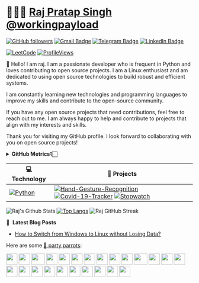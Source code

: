# 👨🏻‍💻 [Raj Pratap Singh](https://workingpayload.github.io/) [@workingpayload](https://workingpayload.github.io/)

[![GitHub followers](https://img.shields.io/github/followers/workingpayload?label=Follow&style=social)](https://github.com/workingpayload/?tab=follow)
[![Gmail Badge](https://img.shields.io/badge/-workingpayload-c14438?style=social&logo=Gmail&logoColor=red&link=mailto:rs91963@gmail.com)](mailto:rs91963@gmail.com)
[![Telegram Badge](https://img.shields.io/badge/-Telegram-c14438?style=social&logo=Telegram&logoColor=red&link=https://t.me/iamsarcasticaf)](https://t.me/iamsarcasticaf)
[![LinkedIn Badge](https://img.shields.io/badge/-LinkedIn-blue?style=social&logo=Linkedin&logoColor=blue&link=https://www.linkedin.com/in/workingpayload/)](https://www.linkedin.com/in/workingpayload/)

[![LeetCode](https://img.shields.io/badge/dynamic/json?style=plastic&labelColor=black&color=%23ffa116&label=Solved&query=solvedOverTotal&url=https%3A%2F%2Fleetcode-badge.vercel.app%2Fapi%2Fusers%2Fworkingpayload&logo=leetcode&logoColor=yellow)](https://leetcode.com/workingpayload/)
[![ProfileViews](https://komarev.com/ghpvc/?username=workingpayload&color=red&style=flat)](https://komarev.com/ghpvc/?username=workingpayload)

:wave: Hello! I am raj. I am a passionate developer who is frequent in Python and loves contributing to open source projects. I am a Linux enthusiast and am dedicated to using open source technologies to build robust and efficient systems.

I am constantly learning new technologies and programming languages to improve my skills and contribute to the open-source community.

If you have any open source projects that need contributions, feel free to reach out to me. I am always happy to help and contribute to projects that align with my interests and skills.

Thank you for visiting my GitHub profile. I look forward to collaborating with you on open source projects!

<div align="left">
    <details>
        <summary><b>GitHub Metrics👇🏻</b></summary>
    <br>
        
<img src="https://metrics.lecoq.io/ashleymavericks?template=classic&isocalendar=1&followup=1&tweets=1&achievements=1&isocalendar.duration=half-year&followup.sections=repositories&followup.indepth=false&achievements.threshold=C&achievements.secrets=true&achievements.display=detailed&achievements.limit=0&achievements.ignored=follower%2C%20gister%2C%20member%2C%20forker%2C%20inspirer%2C%20influencer%2C%20worker&tweets.attachments=false&tweets.limit=2&tweets.user=ashleymavericks&config.timezone=Asia%2FKolkata">
    </details>
</div>

<!-- START OF PROFILE STACK, DO NOT REMOVE -->
| 💻 **Technology** | 🚀 **Projects** |
| - | - |
| [![Python](https://img.shields.io/static/v1?label=&message=Python&color=3776AB&logo=Python&logoColor=FFFFFF)](https://www.python.org/) | [![Hand-Gesture-Recognition](https://img.shields.io/static/v1?label=&message=Hand-Gesture-Recognition&color=000605&logo=github&logoColor=FFFFFF&labelColor=000605)](https://github.com/workingpayload/Hand-Gesture-Recognition) [![Covid-19-Tracker](https://img.shields.io/static/v1?label=&message=Covid-19-Tracker&color=000605&logo=github&logoColor=FFFFFF&labelColor=000605)](https://github.com/workingpayload/Covid-19-Tracker) [![Stopwatch](https://img.shields.io/static/v1?label=&message=Stopwatch&color=000605&logo=github&logoColor=FFFFFF&labelColor=000605)](https://github.com/workingpayload/Stopwatch) |

![Raj's Github Stats](https://github-readme-stats.vercel.app/api?username=workingpayload&show_icons=true)
[![Top Langs](https://github-readme-stats.vercel.app/api/top-langs/?username=workingpayload&layout=compact)](https://github.com/workingpayload)
![Raj GitHub Streak](https://github-readme-streak-stats.herokuapp.com/?user=workingpayload)


<!-- END OF PROFILE STACK, DO NOT REMOVE -->

📝 &nbsp;**Latest Blog Posts**
<!-- BLOG-POST-LIST:START -->
- [How to Switch from Windows to Linux without Losing Data?](https://www.geeksforgeeks.org/how-to-switch-from-windows-to-linux-without-losing-data/)
<!-- BLOG-POST-LIST:END -->

Here are some [🦜 party parrots](https://cultofthepartyparrot.com):

<div>
    <img src="https://cultofthepartyparrot.com/parrots/hd/githubparrot.gif" width="30" height="30"/>
    <img src="https://cultofthepartyparrot.com/flags/hd/indiaparrot.gif" width="30" height="30"/>
    <img src="https://cultofthepartyparrot.com/parrots/asyncparrot.gif" width="36" height="30"/>
    <img src="https://cultofthepartyparrot.com/parrots/hd/exceptionallyfastparrot.gif" width="30" height="30"/>
    <img src="https://cultofthepartyparrot.com/parrots/hd/60fpsparrot.gif" width="30" height="30"/>
    <img src="https://cultofthepartyparrot.com/parrots/hd/jumpingparrot.gif" width="30" height="30"/>
    <img src="https://cultofthepartyparrot.com/parrots/hd/opensourceparrot.gif" width="30" height="30"/>
    <img src="https://cultofthepartyparrot.com/parrots/hd/dealwithitnowparrot.gif" width="30" height="30"/>
    <img src="https://cultofthepartyparrot.com/parrots/hd/hypnoparrotlight.gif" width="30" height="30"/>
    <img src="https://cultofthepartyparrot.com/parrots/databaseparrot.gif" width="30" height="30"/>
    <img src="https://cultofthepartyparrot.com/parrots/fixparrot.gif" width="36" height="30"/>
    <img src="https://cultofthepartyparrot.com/parrots/hd/laptop_parrot.gif" width="30" height="30"/>
    <img src="https://cultofthepartyparrot.com/parrots/hd/spinningparrot.gif" width="30" height="30"/>
    <img src="https://cultofthepartyparrot.com/parrots/hd/levitationparrot.gif" width="30" height="30"/>
    <img src="https://cultofthepartyparrot.com/parrots/hd/meldparrot.gif" width="30" height="30"/>
    <img src="https://cultofthepartyparrot.com/parrots/slomoparrot.gif" width="30" height="30"/>
    <img src="https://cultofthepartyparrot.com/parrots/hd/moonwalkingparrot.gif" width="30" height="30"/>
    <img src="https://cultofthepartyparrot.com/parrots/hd/stableparrot.gif" width="30" height="30"/>
    <img src="https://cultofthepartyparrot.com/parrots/hd/scienceparrot.gif" width="30" height="30"/>
    <img src="https://cultofthepartyparrot.com/parrots/hd/pirateparrot.gif" width="30" height="30"/>
    <img src="https://cultofthepartyparrot.com/parrots/hd/footballparrot.gif" width="30" height="30"/>
    <img src="https://cultofthepartyparrot.com/parrots/hd/illuminatiparrot.gif" width="30" height="30"/>
    <img src="https://cultofthepartyparrot.com/parrots/hd/hypnoparrotdark.gif" width="30" height="30"/>
    <img src="https://cultofthepartyparrot.com/parrots/hd/mustacheparrot.gif" width="30" height="30"/>
</div>
